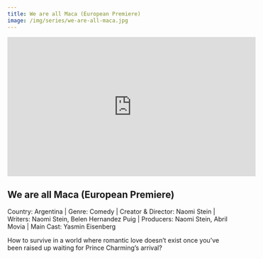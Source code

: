 ```yaml
---
title: We are all Maca (European Premiere)
image: /img/series/we-are-all-maca.jpg
---
```

<iframe width="560" height="315" src="https://www.youtube.com/watch?v=Tlg7lh1eFNc" frameborder="0" allow="accelerometer; autoplay; encrypted-media; gyroscope; picture-in-picture" allowfullscreen></iframe>

## We are all Maca (European Premiere)
Country: Argentina | Genre: Comedy | Creator & Director: Naomi Stein | Writers: Naomi Stein, Belen Hernandez Puig | Producers: Naomi Stein, Abril Movia | Main Cast: Yasmin Eisenberg 

How to survive in a world where romantic love doesn’t exist once you’ve been raised up waiting for Prince Charming’s arrival?


